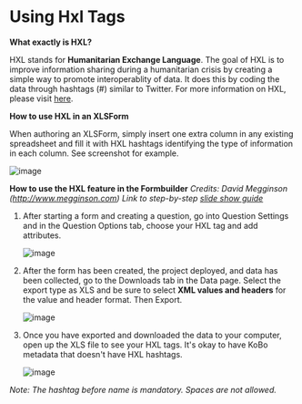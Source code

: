 # Using Hxl Tags

**What exactly is HXL?**

HXL stands for **Humanitarian Exchange Language**. The goal of HXL is to improve information sharing during a humanitarian crisis by creating a simple way to promote interoperablity of data. It does this by coding the data through hashtags (#) similar to Twitter. For more information on HXL, please visit [here](http://hxlstandard.org).

**How to use HXL in an XLSForm**

When authoring an XLSForm, simply insert one extra column in any existing spreadsheet and fill it with HXL hashtags identifying the type of information in each column. See screenshot for example.

![image](/images/hxl/xls.png)

**How to use the HXL feature in the Formbuilder**
_Credits:  David Megginson (http://www.megginson.com)_
_Link to step-by-step [slide show guide](https://docs.google.com/presentation/d/123bHSkNh4T30CNq0i37IxOLfrqSC-3V_Khtkf6bIdg0/edit#slide=id.p)_ 

1. After starting a form and creating a question, go into Question Settings and in the Question Options tab, choose your HXL tag and add attributes. 

    ![image](/images/hxl/hxl.jpg)
    
2. After the form has been created, the project deployed, and data has been collected, go to the Downloads tab in the Data page. Select the export type as XLS and be sure to select **XML values and headers** for the value and header format. Then Export. 

    ![image](/images/hxl/xml_values.jpg)
    
3. Once you have exported and downloaded the data to your computer, open up the XLS file to see your HXL tags. It's okay to have KoBo metadata that doesn't have HXL hashtags. 

    ![image](/images/hxl/xls_affected.jpg)
    
_Note: The hashtag before name is mandatory. Spaces are not allowed._
